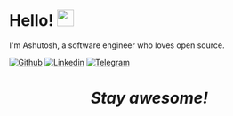 <h1> Hello! <img src="https://raw.githubusercontent.com/MartinHeinz/MartinHeinz/master/wave.gif" width="30px"></h1>
<p>
I'm Ashutosh, a software engineer who loves open source.<br>
  
[![Github](https://img.shields.io/badge/-Github-000?style=flat&logo=Github&logoColor=white)](https://github.com/a-rout) [![Linkedin](https://img.shields.io/badge/-LinkedIn-blue?style=flat&logo=Linkedin&logoColor=white)](https://www.linkedin.com/in/ashutoshrout/) [![Telegram](https://img.shields.io/badge/-Telegram-white?style=flat&logo=Telegram&logoColor=white)](https://t.me/theFault)

<h1 align='center'><i>Stay awesome!</i></h1>
